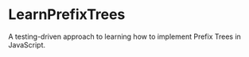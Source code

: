 # LearnPrefixTrees
A testing-driven approach to learning how to implement Prefix Trees in JavaScript.
